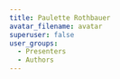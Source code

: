 ```yaml
---
title: Paulette Rothbauer
avatar_filename: avatar
superuser: false
user_groups:
  - Presenters
  - Authors
---
```

